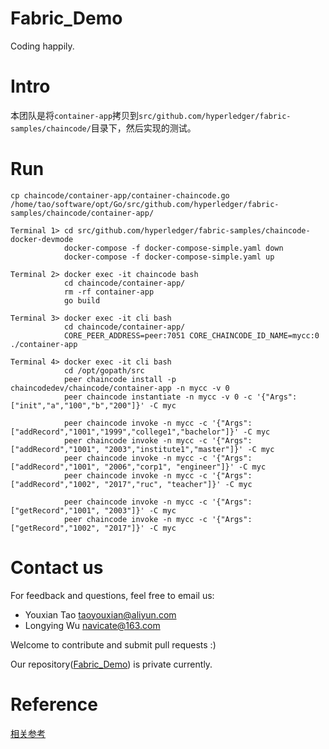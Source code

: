 # Fabric_Demo
Coding happily.

# Intro 
本团队是将`container-app`拷贝到`src/github.com/hyperledger/fabric-samples/chaincode/`目录下，然后实现的测试。

# Run
```
cp chaincode/container-app/container-chaincode.go /home/tao/software/opt/Go/src/github.com/hyperledger/fabric-samples/chaincode/container-app/
```
```
Terminal 1> cd src/github.com/hyperledger/fabric-samples/chaincode-docker-devmode
            docker-compose -f docker-compose-simple.yaml down
			docker-compose -f docker-compose-simple.yaml up
```
```
Terminal 2> docker exec -it chaincode bash
			cd chaincode/container-app/
			rm -rf container-app
			go build
```
```
Terminal 3> docker exec -it cli bash
			cd chaincode/container-app/
			CORE_PEER_ADDRESS=peer:7051 CORE_CHAINCODE_ID_NAME=mycc:0 ./container-app
```
```
Terminal 4> docker exec -it cli bash
			cd /opt/gopath/src
			peer chaincode install -p chaincodedev/chaincode/container-app -n mycc -v 0
			peer chaincode instantiate -n mycc -v 0 -c '{"Args":["init","a","100","b","200"]}' -C myc
			
			peer chaincode invoke -n mycc -c '{"Args":["addRecord","1001","1999","college1","bachelor"]}' -C myc
			peer chaincode invoke -n mycc -c '{"Args":["addRecord","1001", "2003","institute1","master"]}' -C myc
			peer chaincode invoke -n mycc -c '{"Args":["addRecord","1001", "2006","corp1", "engineer"]}' -C myc
			peer chaincode invoke -n mycc -c '{"Args":["addRecord","1002", "2017","ruc", "teacher"]}' -C myc
			
			peer chaincode invoke -n mycc -c '{"Args":["getRecord","1001", "2003"]}' -C myc
			peer chaincode invoke -n mycc -c '{"Args":["getRecord","1002", "2017"]}' -C myc
```

# Contact us
For feedback and questions, feel free to email us:
- Youxian Tao taoyouxian@aliyun.com
- Longying Wu navicate@163.com

Welcome to contribute and submit pull requests :)

Our repository([Fabric_Demo](https://github.com/taoyouxian/Fabric_Demo.git)) is private currently. 

# Reference
[相关参考](https://segmentfault.com/a/1190000013080245)